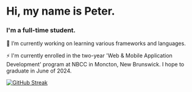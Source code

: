 <h1 align="left">Hi, my name is Peter.</h1>
<h3 align="left">I'm a full-time student.</h3>

🌱 I’m currently working on learning various frameworks and languages.

⚡ I'm currently enrolled in the two-year 'Web & Mobile Application Development' program at NBCC in Moncton, New Brunswick. I hope to graduate in June of 2024.

<p align="left">
</p>

[![GitHub Streak](https://streak-stats.demolab.com?user=pbwhynot&theme=maroongold)](https://git.io/streak-stats)








